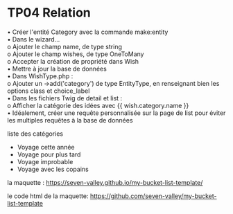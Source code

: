 # TP04 Relation

•	Créer l'entité Category avec la commande make:entity  
•	Dans le wizard…  
  o	Ajouter le champ name, de type string  
  o	Ajouter le champ wishes, de type OneToMany  
  o	Accepter la création de propriété dans Wish  
•	Mettre à jour la base de données  
•	Dans WishType.php :   
  o	Ajouter un ->add('category') de type EntityType, en renseignant bien les options class et choice_label  
•	Dans les fichiers Twig de detail et list :   
  o	Afficher la catégorie des idées avec {{ wish.category.name }}  
•	Idéalement, créer une requête personnalisée sur la page de list pour éviter les multiples requêtes à la base de données  
  
liste des catégories
- Voyage cette année
- Voyage pour plus tard
- Voyage improbable
- Voyage avec les copains


la maquette :
https://seven-valley.github.io/my-bucket-list-template/

le code html de la maquette:
https://github.com/seven-valley/my-bucket-list-template